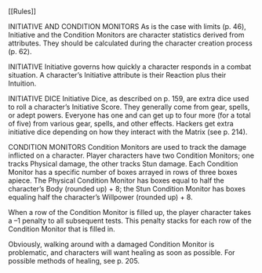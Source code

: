 [[Rules]]

INITIATIVE AND CONDITION MONITORS
As is the case with limits (p. 46), Initiative and the Condition Monitors are character statistics derived from attributes. They should be calculated during the character creation process (p. 62).

INITIATIVE
Initiative governs how quickly a character responds in a combat situation. A character’s Initiative attribute is their Reaction plus their Intuition.

INITIATIVE DICE
Initiative Dice, as described on p. 159, are extra dice used to roll a character’s Initiative Score. They generally come from gear, spells, or adept powers. Everyone has one and can get up to four more (for a total of five) from various gear, spells, and other effects. Hackers get extra initiative dice depending on how they interact with the Matrix (see p. 214).

CONDITION MONITORS
Condition Monitors are used to track the damage inflicted on a character. Player characters have two Condition Monitors; one tracks Physical damage, the other tracks Stun damage. Each Condition Monitor has a specific number of boxes arrayed in rows of three boxes apiece. The Physical Condition Monitor has boxes equal to half the character’s Body (rounded up) + 8; the Stun Condition Monitor has boxes equaling half the character’s Willpower (rounded up) + 8.

When a row of the Condition Monitor is filled up, the player character takes a –1 penalty to all subsequent tests. This penalty stacks for each row of the Condition Monitor that is filled in.

Obviously, walking around with a damaged Condition Monitor is problematic, and characters will want healing as soon as possible. For possible methods of healing, see p. 205.